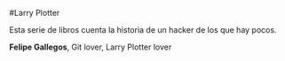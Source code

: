 #Larry Plotter

Esta serie de libros cuenta la historia de un hacker de los que hay pocos.


**Felipe Gallegos**, Git lover, Larry Plotter lover

